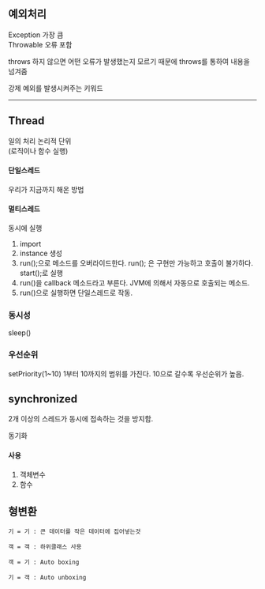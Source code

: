 ## 예외처리
Exception 가장 큼       
Throwable 오류 포함

throws 하지 않으면 어떤 오류가 발생했는지 모르기 때문에 throws를 통하여 내용을 넘겨줌

강제 예외를 발생시켜주는 키워드

---

## Thread
일의 처리 논리적 단위       
(로직이나 함수 실행)

#### 단일스레드
우리가 지금까지 해온 방법

#### 멀티스레드
동시에 실행     
1. import
2. instance 생성
3. run();으로 메소드를 오버라이드한다. run(); 은 구현만 가능하고 호출이 불가하다. start();로 실행
4. run()을 callback 메소드라고 부른다. JVM에 의해서 자동으로 호출되는 메소드.
5. run()으로 실행하면 단일스레드로 작동.

### 동시성
sleep()

### 우선순위
setPriority(1~10)
1부터 10까지의 범위를 가진다. 10으로 갈수록 우선순위가 높음.

## synchronized
2개 이상의 스레드가 동시에 접속하는 것을 방지함.

동기화
#### 사용
1. 객체변수
2. 함수

## 형변환
```
기 = 기 : 큰 데이터를 작은 데이터에 집어넣는것

객 = 객 : 하위클래스 사용

객 = 기 : Auto boxing

기 = 객 : Auto unboxing
```
